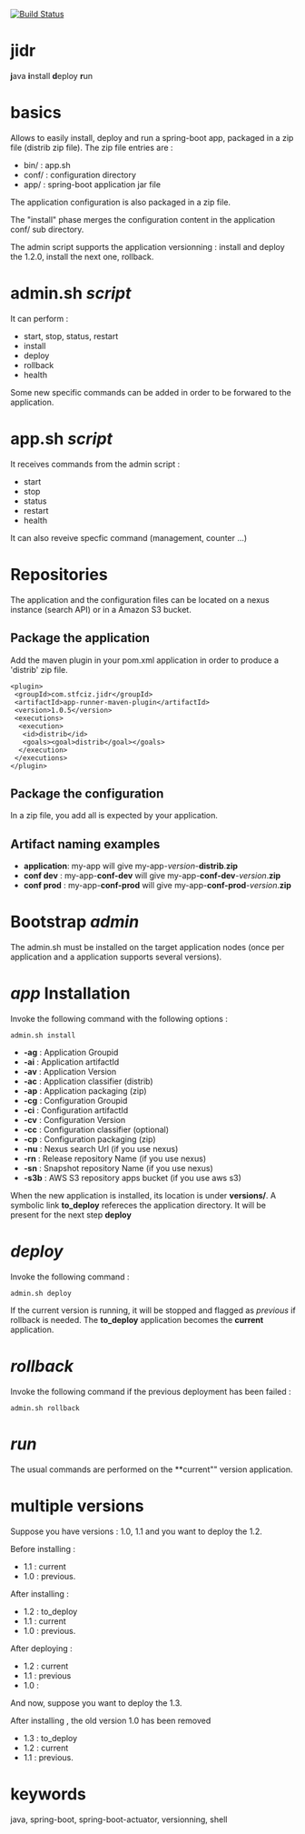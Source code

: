 [![Build Status](https://travis-ci.org/scizeron/mmc.svg?branch=master)](https://travis-ci.org/scizeron/jidr)

# jidr

**j**ava **i**nstall **d**eploy **r**un

# basics

Allows to easily install, deploy and run a spring-boot app, packaged in a zip file (distrib zip file).
The zip file entries are :

* bin/ : app.sh 
* conf/ :  configuration directory
* app/ : spring-boot application jar file

The application configuration is also packaged in a zip file.

The "install" phase merges the configuration content in the application conf/ sub directory.

The admin script supports the application versionning : install and deploy the 1.2.0, install the next one, rollback.

# admin.sh _script_

It can perform :

* start, stop, status, restart
* install
* deploy
* rollback
* health

Some new specific commands can be added in order to be forwared to the application.

# app.sh _script_

It receives commands from the admin script :

* start
* stop
* status
* restart
* health
 
It can also reveive specfic command (management, counter ...)

# Repositories

The application and the configuration files can be located on a nexus instance (search API) or in a Amazon S3 bucket.


## Package the application

Add the maven plugin in your pom.xml application in order to produce a 'distrib' zip file.

    <plugin>
     <groupId>com.stfciz.jidr</groupId>
     <artifactId>app-runner-maven-plugin</artifactId>
     <version>1.0.5</version>
     <executions>
      <execution>
       <id>distrib</id>
       <goals><goal>distrib</goal></goals>
      </execution>
     </executions>
    </plugin>

## Package the configuration

In a zip file, you add all is expected by your application. 

## Artifact naming examples 

* **application**: my-app will give my-app-_version_-**distrib**.**zip**
* **conf dev** : my-app-**conf-dev** will give my-app-**conf-dev**-_version_.**zip**
* **conf prod** : my-app-**conf-prod** will give my-app-**conf-prod**-_version_.**zip**


# Bootstrap _admin_

The admin.sh must be installed on the target application nodes (once per application and a application supports several versions).


# _app_ Installation

Invoke the following command with the following options : 
    
    admin.sh install

* **-ag** : Application Groupid
* **-ai** : Application artifactId 
* **-av** : Application Version
* **-ac** : Application classifier (distrib)
* **-ap** : Application packaging (zip)
* **-cg** : Configuration Groupid
* **-ci** : Configuration artifactId 
* **-cv** : Configuration Version
* **-cc** : Configuration classifier (optional)
* **-cp** : Configuration packaging (zip)
* **-nu** : Nexus search Url (if you use nexus)
* **-rn** : Release repository Name (if you use nexus)
* **-sn** : Snapshot repository Name (if you use nexus)
* **-s3b** : AWS S3 repository apps bucket (if you use aws s3)

When the new application is installed, its location is under **versions/**. 
A symbolic link **to_deploy** refereces the application directory. It will be present for the next step **deploy**
 
# _deploy_
 
Invoke the following command : 
    
    admin.sh deploy

If the current version is running, it will be stopped and flagged as _previous_ if rollback is needed.
The **to_deploy** application becomes the **current** application.

# _rollback_
 
Invoke the following command  if the previous deployment has been failed : 
    
    admin.sh rollback

# _run_

The usual commands are performed on the **current"" version application.


# multiple versions

Suppose you have versions : 1.0, 1.1 and you want to deploy the 1.2.

Before installing : 

* 1.1 : current
* 1.0 : previous.

After installing : 

* 1.2 : to_deploy
* 1.1 : current
* 1.0 : previous.

After deploying : 

* 1.2 : current
* 1.1 : previous
* 1.0 : 

And now, suppose you want to deploy the 1.3.

After installing , the old version 1.0 has been removed

* 1.3 : to_deploy
* 1.2 : current
* 1.1 : previous.

# keywords

java, spring-boot, spring-boot-actuator, versionning, shell 
 




 

